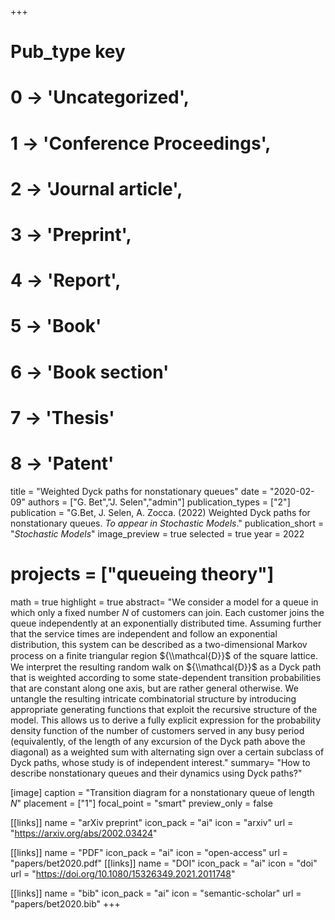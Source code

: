 +++
# Pub_type key
# 0 -> 'Uncategorized',
# 1 -> 'Conference Proceedings',
# 2 -> 'Journal article',
# 3 -> 'Preprint',
# 4 -> 'Report',
# 5 -> 'Book'
# 6 -> 'Book section'
# 7 -> 'Thesis'
# 8 -> 'Patent'

title = "Weighted Dyck paths for nonstationary queues"
date = "2020-02-09"
authors = ["G. Bet","J. Selen","admin"]
publication_types = ["2"]
publication = "G.Bet, J. Selen, A. Zocca. (2022) Weighted Dyck paths for nonstationary queues. _To appear in Stochastic Models_."
publication_short = "_Stochastic Models_"
image_preview = true
selected = true
year = 2022
# projects = ["queueing theory"]
math = true
highlight = true
abstract= "We consider a model for a queue in which only a fixed number ${N}$ of customers can join. Each customer joins the queue independently at an exponentially distributed time. Assuming further that the service times are independent and follow an exponential distribution, this system can be described as a two-dimensional Markov process on a ﬁnite triangular region ${\\mathcal{D}}$ of the square lattice. We interpret the resulting random walk on ${\\mathcal{D}}$ as a Dyck path that is weighted according to some state-dependent transition probabilities that are constant along one axis, but are rather general otherwise. We untangle the resulting intricate combinatorial structure by introducing appropriate generating functions that exploit the recursive structure of the model. This allows us to derive a fully explicit expression for the probability density function of the number of customers served in any busy period (equivalently, of the length of any excursion of the Dyck path above the diagonal) as a weighted sum with alternating sign over a certain subclass of Dyck paths, whose study is of independent interest."
summary= "How to describe nonstationary queues and their dynamics using Dyck paths?"

[image]
  caption = "Transition diagram for a nonstationary queue of length ${N}$"
  placement = ["1"]
  focal_point = "smart"
  preview_only = false

[[links]]
  name = "arXiv preprint"
  icon_pack = "ai"
  icon = "arxiv"
  url = "https://arxiv.org/abs/2002.03424"

[[links]]
  name = "PDF"
  icon_pack = "ai"
  icon = "open-access"
  url = "papers/bet2020.pdf"
[[links]]
  name = "DOI"
  icon_pack = "ai"
  icon = "doi"
  url = "https://doi.org/10.1080/15326349.2021.2011748"

[[links]]
  name = "bib"
  icon_pack = "ai"
  icon = "semantic-scholar"
  url = "papers/bet2020.bib"
+++
